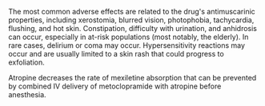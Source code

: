 The most common adverse effects are related to the drug's antimuscarinic properties, including xerostomia, blurred vision, photophobia, tachycardia, flushing, and hot skin. Constipation, difficulty with urination, and anhidrosis can occur, especially in at-risk populations (most notably, the elderly). In rare cases, delirium or coma may occur. Hypersensitivity reactions may occur and are usually limited to a skin rash that could progress to exfoliation.

Atropine decreases the rate of mexiletine absorption that can be prevented by combined IV delivery of metoclopramide with atropine before anesthesia.